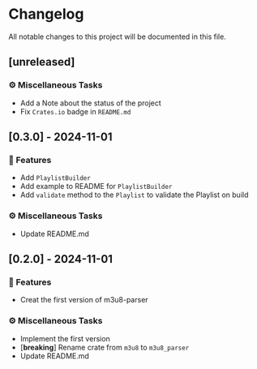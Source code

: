 # Changelog

All notable changes to this project will be documented in this file.

## [unreleased]

### ⚙️ Miscellaneous Tasks

- Add a Note about the status of the project
- Fix `Crates.io` badge in `README.md`

## [0.3.0] - 2024-11-01

### 🚀 Features

- Add `PlaylistBuilder`
- Add example to README for `PlaylistBuilder`
- Add `validate` method to the `Playlist` to validate the Playlist on build

### ⚙️ Miscellaneous Tasks

- Update README.md

## [0.2.0] - 2024-11-01

### 🚀 Features

- Creat the first version of m3u8-parser

### ⚙️ Miscellaneous Tasks

- Implement the first version
- [**breaking**] Rename crate from `m3u8` to `m3u8_parser`
- Update README.md

<!-- generated by git-cliff -->
